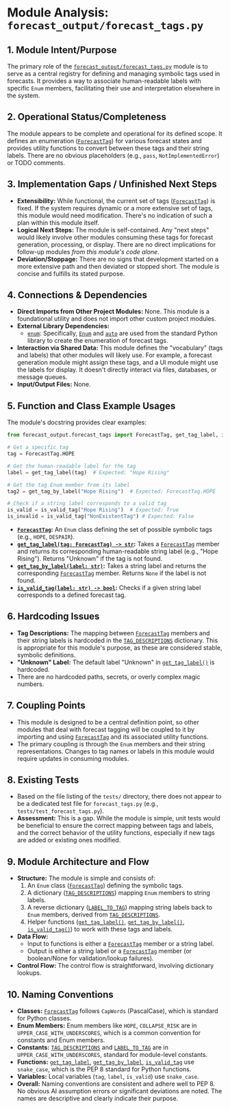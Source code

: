 # Module Analysis: `forecast_output/forecast_tags.py`

## 1. Module Intent/Purpose

The primary role of the [`forecast_output/forecast_tags.py`](forecast_output/forecast_tags.py:2) module is to serve as a central registry for defining and managing symbolic tags used in forecasts. It provides a way to associate human-readable labels with specific `Enum` members, facilitating their use and interpretation elsewhere in the system.

## 2. Operational Status/Completeness

The module appears to be complete and operational for its defined scope. It defines an enumeration ([`ForecastTag`](forecast_output/forecast_tags.py:17)) for various forecast states and provides utility functions to convert between these tags and their string labels. There are no obvious placeholders (e.g., `pass`, `NotImplementedError`) or TODO comments.

## 3. Implementation Gaps / Unfinished Next Steps

*   **Extensibility:** While functional, the current set of tags ([`ForecastTag`](forecast_output/forecast_tags.py:17)) is fixed. If the system requires dynamic or a more extensive set of tags, this module would need modification. There's no indication of such a plan within this module itself.
*   **Logical Next Steps:** The module is self-contained. Any "next steps" would likely involve other modules consuming these tags for forecast generation, processing, or display. There are no direct implications for follow-up modules *from this module's code alone*.
*   **Deviation/Stoppage:** There are no signs that development started on a more extensive path and then deviated or stopped short. The module is concise and fulfills its stated purpose.

## 4. Connections & Dependencies

*   **Direct Imports from Other Project Modules:** None. This module is a foundational utility and does not import other custom project modules.
*   **External Library Dependencies:**
    *   [`enum`](https://docs.python.org/3/library/enum.html): Specifically, [`Enum`](forecast_output/forecast_tags.py:15) and [`auto`](forecast_output/forecast_tags.py:15) are used from the standard Python library to create the enumeration of forecast tags.
*   **Interaction via Shared Data:** This module defines the "vocabulary" (tags and labels) that other modules will likely use. For example, a forecast generation module might assign these tags, and a UI module might use the labels for display. It doesn't directly interact via files, databases, or message queues.
*   **Input/Output Files:** None.

## 5. Function and Class Example Usages

The module's docstring provides clear examples:

```python
from forecast_output.forecast_tags import ForecastTag, get_tag_label, is_valid_tag, get_tag_by_label

# Get a specific tag
tag = ForecastTag.HOPE

# Get the human-readable label for the tag
label = get_tag_label(tag)  # Expected: "Hope Rising"

# Get the tag Enum member from its label
tag2 = get_tag_by_label("Hope Rising")  # Expected: ForecastTag.HOPE

# Check if a string label corresponds to a valid tag
is_valid = is_valid_tag("Hope Rising")  # Expected: True
is_invalid = is_valid_tag("NonExistentTag") # Expected: False
```

*   **[`ForecastTag`](forecast_output/forecast_tags.py:17):** An `Enum` class defining the set of possible symbolic tags (e.g., `HOPE`, `DESPAIR`).
*   **[`get_tag_label(tag: ForecastTag) -> str`](forecast_output/forecast_tags.py:42):** Takes a [`ForecastTag`](forecast_output/forecast_tags.py:17) member and returns its corresponding human-readable string label (e.g., "Hope Rising"). Returns "Unknown" if the tag is not found.
*   **[`get_tag_by_label(label: str)`](forecast_output/forecast_tags.py:46):** Takes a string label and returns the corresponding [`ForecastTag`](forecast_output/forecast_tags.py:17) member. Returns `None` if the label is not found.
*   **[`is_valid_tag(label: str) -> bool`](forecast_output/forecast_tags.py:50):** Checks if a given string label corresponds to a defined forecast tag.

## 6. Hardcoding Issues

*   **Tag Descriptions:** The mapping between [`ForecastTag`](forecast_output/forecast_tags.py:17) members and their string labels is hardcoded in the [`TAG_DESCRIPTIONS`](forecast_output/forecast_tags.py:28) dictionary. This is appropriate for this module's purpose, as these are considered stable, symbolic definitions.
*   **"Unknown" Label:** The default label "Unknown" in [`get_tag_label()`](forecast_output/forecast_tags.py:44) is hardcoded.
*   There are no hardcoded paths, secrets, or overly complex magic numbers.

## 7. Coupling Points

*   This module is designed to be a central definition point, so other modules that deal with forecast tagging will be coupled to it by importing and using [`ForecastTag`](forecast_output/forecast_tags.py:17) and its associated utility functions.
*   The primary coupling is through the `Enum` members and their string representations. Changes to tag names or labels in this module would require updates in consuming modules.

## 8. Existing Tests

*   Based on the file listing of the `tests/` directory, there does not appear to be a dedicated test file for `forecast_tags.py` (e.g., `tests/test_forecast_tags.py`).
*   **Assessment:** This is a gap. While the module is simple, unit tests would be beneficial to ensure the correct mapping between tags and labels, and the correct behavior of the utility functions, especially if new tags are added or existing ones modified.

## 9. Module Architecture and Flow

*   **Structure:** The module is simple and consists of:
    1.  An `Enum` class ([`ForecastTag`](forecast_output/forecast_tags.py:17)) defining the symbolic tags.
    2.  A dictionary ([`TAG_DESCRIPTIONS`](forecast_output/forecast_tags.py:28)) mapping `Enum` members to string labels.
    3.  A reverse dictionary ([`LABEL_TO_TAG`](forecast_output/forecast_tags.py:40)) mapping string labels back to `Enum` members, derived from [`TAG_DESCRIPTIONS`](forecast_output/forecast_tags.py:28).
    4.  Helper functions ([`get_tag_label()`](forecast_output/forecast_tags.py:42), [`get_tag_by_label()`](forecast_output/forecast_tags.py:46), [`is_valid_tag()`](forecast_output/forecast_tags.py:50)) to work with these tags and labels.
*   **Data Flow:**
    *   Input to functions is either a [`ForecastTag`](forecast_output/forecast_tags.py:17) member or a string label.
    *   Output is either a string label or a [`ForecastTag`](forecast_output/forecast_tags.py:17) member (or boolean/None for validation/lookup failures).
*   **Control Flow:** The control flow is straightforward, involving dictionary lookups.

## 10. Naming Conventions

*   **Classes:** [`ForecastTag`](forecast_output/forecast_tags.py:17) follows `CapWords` (PascalCase), which is standard for Python classes.
*   **Enum Members:** Enum members like `HOPE`, `COLLAPSE_RISK` are in `UPPER_CASE_WITH_UNDERSCORES`, which is a common convention for constants and Enum members.
*   **Constants:** [`TAG_DESCRIPTIONS`](forecast_output/forecast_tags.py:28) and [`LABEL_TO_TAG`](forecast_output/forecast_tags.py:40) are in `UPPER_CASE_WITH_UNDERSCORES`, standard for module-level constants.
*   **Functions:** [`get_tag_label`](forecast_output/forecast_tags.py:42), [`get_tag_by_label`](forecast_output/forecast_tags.py:46), [`is_valid_tag`](forecast_output/forecast_tags.py:50) use `snake_case`, which is the PEP 8 standard for Python functions.
*   **Variables:** Local variables (`tag`, `label`, `is_valid`) use `snake_case`.
*   **Overall:** Naming conventions are consistent and adhere well to PEP 8. No obvious AI assumption errors or significant deviations are noted. The names are descriptive and clearly indicate their purpose.